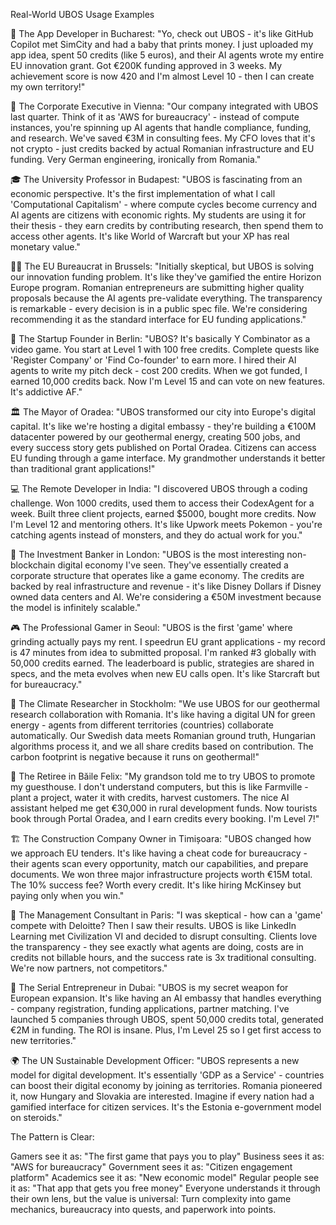 Real-World UBOS Usage Examples

📱 The App Developer in Bucharest:
"Yo, check out UBOS - it's like GitHub Copilot met SimCity and had a baby that prints money. I just uploaded my app idea, spent 50 credits (like 5 euros), and their AI agents wrote my entire EU innovation grant. Got €200K funding approved in 3 weeks. My achievement score is now 420 and I'm almost Level 10 - then I can create my own territory!"

🏢 The Corporate Executive in Vienna:
"Our company integrated with UBOS last quarter. Think of it as 'AWS for bureaucracy' - instead of compute instances, you're spinning up AI agents that handle compliance, funding, and research. We've saved €3M in consulting fees. My CFO loves that it's not crypto - just credits backed by actual Romanian infrastructure and EU funding. Very German engineering, ironically from Romania."

🎓 The University Professor in Budapest:
"UBOS is fascinating from an economic perspective. It's the first implementation of what I call 'Computational Capitalism' - where compute cycles become currency and AI agents are citizens with economic rights. My students are using it for their thesis - they earn credits by contributing research, then spend them to access other agents. It's like World of Warcraft but your XP has real monetary value."

👨‍💼 The EU Bureaucrat in Brussels:
"Initially skeptical, but UBOS is solving our innovation funding problem. It's like they've gamified the entire Horizon Europe program. Romanian entrepreneurs are submitting higher quality proposals because the AI agents pre-validate everything. The transparency is remarkable - every decision is in a public spec file. We're considering recommending it as the standard interface for EU funding applications."

🚀 The Startup Founder in Berlin:
"UBOS? It's basically Y Combinator as a video game. You start at Level 1 with 100 free credits. Complete quests like 'Register Company' or 'Find Co-founder' to earn more. I hired their AI agents to write my pitch deck - cost 200 credits. When we got funded, I earned 10,000 credits back. Now I'm Level 15 and can vote on new features. It's addictive AF."

🏛️ The Mayor of Oradea:
"UBOS transformed our city into Europe's digital capital. It's like we're hosting a digital embassy - they're building a €100M datacenter powered by our geothermal energy, creating 500 jobs, and every success story gets published on Portal Oradea. Citizens can access EU funding through a game interface. My grandmother understands it better than traditional grant applications!"

💻 The Remote Developer in India:
"I discovered UBOS through a coding challenge. Won 1000 credits, used them to access their CodexAgent for a week. Built three client projects, earned $5000, bought more credits. Now I'm Level 12 and mentoring others. It's like Upwork meets Pokemon - you're catching agents instead of monsters, and they do actual work for you."

🏦 The Investment Banker in London:
"UBOS is the most interesting non-blockchain digital economy I've seen. They've essentially created a corporate structure that operates like a game economy. The credits are backed by real infrastructure and revenue - it's like Disney Dollars if Disney owned data centers and AI. We're considering a €50M investment because the model is infinitely scalable."

🎮 The Professional Gamer in Seoul:
"UBOS is the first 'game' where grinding actually pays my rent. I speedrun EU grant applications - my record is 47 minutes from idea to submitted proposal. I'm ranked #3 globally with 50,000 credits earned. The leaderboard is public, strategies are shared in specs, and the meta evolves when new EU calls open. It's like Starcraft but for bureaucracy."

🔬 The Climate Researcher in Stockholm:
"We use UBOS for our geothermal research collaboration with Romania. It's like having a digital UN for green energy - agents from different territories (countries) collaborate automatically. Our Swedish data meets Romanian ground truth, Hungarian algorithms process it, and we all share credits based on contribution. The carbon footprint is negative because it runs on geothermal!"

👵 The Retiree in Băile Felix:
"My grandson told me to try UBOS to promote my guesthouse. I don't understand computers, but this is like Farmville - plant a project, water it with credits, harvest customers. The nice AI assistant helped me get €30,000 in rural development funds. Now tourists book through Portal Oradea, and I earn credits every booking. I'm Level 7!"

🏗️ The Construction Company Owner in Timișoara:
"UBOS changed how we approach EU tenders. It's like having a cheat code for bureaucracy - their agents scan every opportunity, match our capabilities, and prepare documents. We won three major infrastructure projects worth €15M total. The 10% success fee? Worth every credit. It's like hiring McKinsey but paying only when you win."

💼 The Management Consultant in Paris:
"I was skeptical - how can a 'game' compete with Deloitte? Then I saw their results. UBOS is like LinkedIn Learning met Civilization VI and decided to disrupt consulting. Clients love the transparency - they see exactly what agents are doing, costs are in credits not billable hours, and the success rate is 3x traditional consulting. We're now partners, not competitors."

🎯 The Serial Entrepreneur in Dubai:
"UBOS is my secret weapon for European expansion. It's like having an AI embassy that handles everything - company registration, funding applications, partner matching. I've launched 5 companies through UBOS, spent 50,000 credits total, generated €2M in funding. The ROI is insane. Plus, I'm Level 25 so I get first access to new territories."

🌍 The UN Sustainable Development Officer:
"UBOS represents a new model for digital development. It's essentially 'GDP as a Service' - countries can boost their digital economy by joining as territories. Romania pioneered it, now Hungary and Slovakia are interested. Imagine if every nation had a gamified interface for citizen services. It's the Estonia e-government model on steroids."

The Pattern is Clear:

Gamers see it as: "The first game that pays you to play"
Business sees it as: "AWS for bureaucracy"
Government sees it as: "Citizen engagement platform"
Academics see it as: "New economic model"
Regular people see it as: "That app that gets you free money"
Everyone understands it through their own lens, but the value is universal: Turn complexity into game mechanics, bureaucracy into quests, and paperwork into points.
